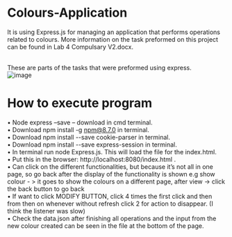 # Colours-Application
It is using Express.js for managing an application that performs operations related to colours. More information on the task preformed on this project can be found in Lab 4 Compulsary V2.docx. <br/><br/>

These are parts of the tasks that were preformed using express. <br/>
![image](https://user-images.githubusercontent.com/44726422/166506499-aad2ad93-d35b-43c7-8a03-d98132c1cfc0.png)


# How to execute program
•	Node express –save – download in cmd terminal. <br/>
•	Download npm install -g npm@8.7.0 in terminal. <br/>
•	Download npm install --save cookie-parser in terminal. <br/>
•	Download npm install --save express-session in terminal. <br/>
•	In terminal run node Express.js. This will load the file for the index.html. <br/>
•	Put this in the browser: http://localhost:8080/index.html .  <br/>
•	Can click on the different functionalities, but because it’s not all in one page, so go back after the display of the functionality is shown e.g show colour - > it goes to show the colours on a different page, after view -> click the back button to go back <br/>
•	If want to click MODIFY BUTTON, click 4 times the first click and then from then on whenever without refresh click 2 for action to disappear. (I think the listener was slow) <br/>
•	Check the data.json after finishing all operations and the input from the new colour created can be seen in the file at the bottom of the page. <br/>
